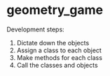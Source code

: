 # geometry_game

Development steps:
1. Dictate down the objects
2. Assign a class to each object
3. Make methods for each class 
4. Call the classes and objects